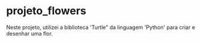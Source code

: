 # projeto_flowers
Neste projeto, utilizei a biblioteca 'Turtle" da linguagem 'Python' para criar e desenhar uma flor.
